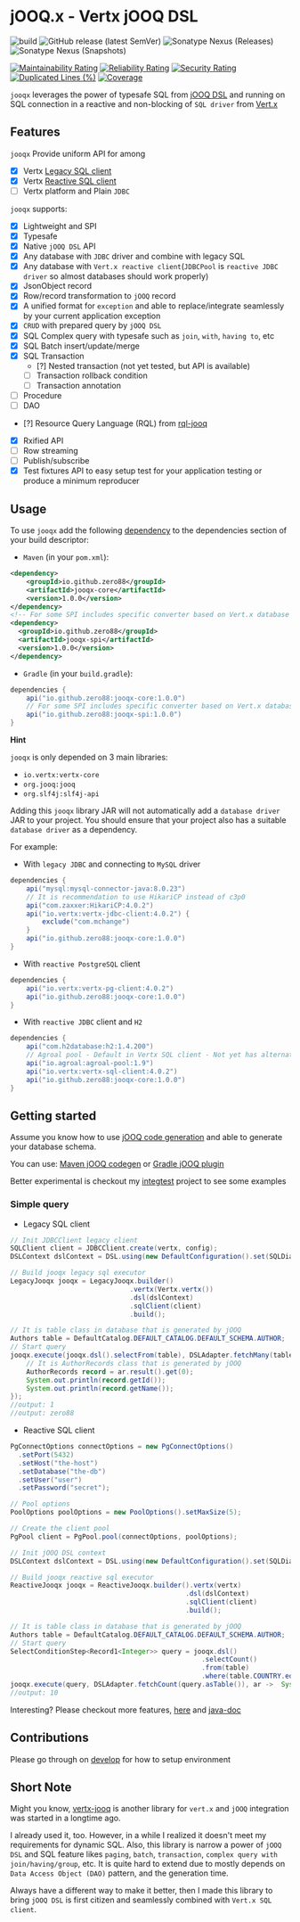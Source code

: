# jOOQ.x - Vertx jOOQ DSL

![build](https://github.com/zero88/vertx-jooq-dsl/workflows/build-release/badge.svg?branch=main)
![GitHub release (latest SemVer)](https://img.shields.io/github/v/release/zero88/jooqx?sort=semver)
![Sonatype Nexus (Releases)](https://img.shields.io/nexus/r/io.github.zero88/jooqx-core?server=https%3A%2F%2Foss.sonatype.org)
![Sonatype Nexus (Snapshots)](https://img.shields.io/nexus/s/io.github.zero88/jooqx-core?server=https%3A%2F%2Foss.sonatype.org)

[![Maintainability Rating](https://sonarcloud.io/api/project_badges/measure?project=zero88_jooqx&metric=sqale_rating)](https://sonarcloud.io/dashboard?id=zero88_jooqx)
[![Reliability Rating](https://sonarcloud.io/api/project_badges/measure?project=zero88_jooqx&metric=reliability_rating)](https://sonarcloud.io/dashboard?id=zero88_jooqx)
[![Security Rating](https://sonarcloud.io/api/project_badges/measure?project=zero88_jooqx&metric=security_rating)](https://sonarcloud.io/dashboard?id=zero88_jooqx)
[![Duplicated Lines (%)](https://sonarcloud.io/api/project_badges/measure?project=zero88_jooqx&metric=duplicated_lines_density)](https://sonarcloud.io/dashboard?id=zero88_jooqx)
[![Coverage](https://sonarcloud.io/api/project_badges/measure?project=zero88_jooqx&metric=coverage)](https://sonarcloud.io/dashboard?id=zero88_jooqx)

`jooqx` leverages the power of typesafe SQL from [jOOQ DSL](https://www.jooq.org) and running on SQL connection in a reactive and non-blocking of `SQL driver` from [Vert.x](https://vertx.io/docs/#databases)

## Features

`jooqx` Provide uniform API for among

- [x] Vertx [Legacy SQL client](https://vertx.io/docs/vertx-jdbc-client/java/#_legacy_jdbc_client_api)
- [x] Vertx [Reactive SQL client](https://github.com/eclipse-vertx/vertx-sql-client)
- [ ] Vertx platform and Plain `JDBC`

`jooqx` supports:

- [x] Lightweight and SPI
- [x] Typesafe
- [x] Native `jOOQ DSL` API
- [x] Any database with `JDBC` driver and combine with legacy SQL
- [x] Any database with `Vert.x reactive client`(`JDBCPool` is `reactive JDBC driver` so almost databases should work properly)
- [x] JsonObject record
- [x] Row/record transformation to `jOOQ` record
- [x] A unified format for `exception` and able to replace/integrate seamlessly by your current application exception
- [x] `CRUD` with prepared query by `jOOQ DSL`
- [x] SQL Complex query with typesafe such as `join`, `with`, `having to`, etc
- [x] SQL Batch insert/update/merge
- [x] SQL Transaction
    - [?] Nested transaction (not yet tested, but API is available)
    - [ ] Transaction rollback condition
    - [ ] Transaction annotation
- [ ] Procedure
- [ ] DAO
- [?] Resource Query Language (RQL) from [rql-jooq](https://github.com/zero88/universal-rsql)
- [x] Rxified API
- [ ] Row streaming
- [ ] Publish/subscribe
- [x] Test fixtures API to easy setup test for your application testing or produce a minimum reproducer

## Usage

To use `jooqx` add the following [dependency](https://search.maven.org/artifact/io.github.zero88/jooqx-core/1.0.0/jar) to the dependencies section of your build descriptor:

- `Maven` (in your `pom.xml`):

```xml
<dependency>
    <groupId>io.github.zero88</groupId>
    <artifactId>jooqx-core</artifactId>
    <version>1.0.0</version>
</dependency>
<!-- For some SPI includes specific converter based on Vert.x database client -->
<dependency>
  <groupId>io.github.zero88</groupId>
  <artifactId>jooqx-spi</artifactId>
  <version>1.0.0</version>
</dependency>
```

- `Gradle` (in your `build.gradle`):

```groovy
dependencies {
    api("io.github.zero88:jooqx-core:1.0.0")
    // For some SPI includes specific converter based on Vert.x database client
    api("io.github.zero88:jooqx-spi:1.0.0")
}
```

**Hint**

`jooqx` is only depended on 3 main libraries:

- `io.vertx:vertx-core`
- `org.jooq:jooq`
- `org.slf4j:slf4j-api`

Adding this `jooqx` library JAR will not automatically add a `database driver` JAR to your project. You should
ensure that your project also has a suitable `database driver` as a dependency.

For example:

- With `legacy JDBC` and connecting to `MySQL` driver

```groovy
dependencies {
    api("mysql:mysql-connector-java:8.0.23")
    // It is recommendation to use HikariCP instead of c3p0
    api("com.zaxxer:HikariCP:4.0.2")
    api("io.vertx:vertx-jdbc-client:4.0.2") {
        exclude("com.mchange")
    }
    api("io.github.zero88:jooqx-core:1.0.0")
}
```

- With `reactive PostgreSQL` client

```groovy
dependencies {
    api("io.vertx:vertx-pg-client:4.0.2")
    api("io.github.zero88:jooqx-core:1.0.0")
}
```

- With `reactive JDBC` client and `H2`

```groovy
dependencies {
    api("com.h2database:h2:1.4.200")
    // Agroal pool - Default in Vertx SQL client - Not yet has alternatives
    api("io.agroal:agroal-pool:1.9")
    api("io.vertx:vertx-sql-client:4.0.2")
    api("io.github.zero88:jooqx-core:1.0.0")
}
```

## Getting started

Assume you know how to use [jOOQ code generation](https://www.jooq.org/doc/3.14/manual/code-generation/) and able to
generate your database schema.

You can use: [Maven jOOQ codegen](https://www.jooq.org/doc/3.14/manual/code-generation/codegen-maven/)
or [Gradle jOOQ plugin](https://github.com/etiennestuder/gradle-jooq-plugin)

Better experimental is checkout my [integtest](./integtest) project to see some examples

### Simple query

- Legacy SQL client

```java
// Init JDBCClient legacy client
SQLClient client = JDBCClient.create(vertx, config);
DSLContext dslContext = DSL.using(new DefaultConfiguration().set(SQLDialect.H2));

// Build jooqx legacy sql executor
LegacyJooqx jooqx = LegacyJooqx.builder()
                              .vertx(Vertx.vertx())
                              .dsl(dslContext)
                              .sqlClient(client)
                              .build();

// It is table class in database that is generated by jOOQ
Authors table = DefaultCatalog.DEFAULT_CATALOG.DEFAULT_SCHEMA.AUTHOR;
// Start query
jooqx.execute(jooqx.dsl().selectFrom(table), DSLAdapter.fetchMany(table), ar -> {
    // It is AuthorRecords class that is generated by jOOQ
    AuthorRecords record = ar.result().get(0);
    System.out.println(record.getId());
    System.out.println(record.getName());
});
//output: 1
//output: zero88
```

- Reactive SQL client

```java
PgConnectOptions connectOptions = new PgConnectOptions()
  .setPort(5432)
  .setHost("the-host")
  .setDatabase("the-db")
  .setUser("user")
  .setPassword("secret");

// Pool options
PoolOptions poolOptions = new PoolOptions().setMaxSize(5);

// Create the client pool
PgPool client = PgPool.pool(connectOptions, poolOptions);

// Init jOOQ DSL context
DSLContext dslContext = DSL.using(new DefaultConfiguration().set(SQLDialect.POSTGRES));

// Build jooqx reactive sql executor
ReactiveJooqx jooqx = ReactiveJooqx.builder().vertx(vertx)
                                            .dsl(dslContext)
                                            .sqlClient(client)
                                            .build();

// It is table class in database that is generated by jOOQ
Authors table = DefaultCatalog.DEFAULT_CATALOG.DEFAULT_SCHEMA.AUTHOR;
// Start query
SelectConditionStep<Record1<Integer>> query = jooqx.dsl()
                                                .selectCount()
                                                .from(table)
                                                .where(table.COUNTRY.eq("USA"));
jooqx.execute(query, DSLAdapter.fetchCount(query.asTable()), ar ->  System.out.println(ar.result()));
//output: 10
```

Interesting? Please checkout more features, [here](FEATURES.md) and [java-doc](https://zero88.github.io/jooqx/docs/javadoc/index.html)

## Contributions

Please go through on [develop](DEVELOP.md) for how to setup environment

## Short Note

Might you know, [vertx-jooq](https://github.com/jklingsporn/vertx-jooq) is another library for `vert.x` and `jOOQ` integration was started in a longtime ago.

I already used it, too. However, in a while I realized it doesn't meet my requirements for dynamic SQL.
Also, this library is narrow a power of `jOOQ DSL` and SQL feature likes `paging`, `batch`, `transaction`, `complex query with join/having/group`, etc. It is quite hard to extend due to mostly depends on `Data Access Object (DAO)` pattern, and the generation time.

Always have a different way to make it better, then I made this library to bring `jOOQ DSL` is first citizen and seamlessly combined with `Vert.x SQL client`.
